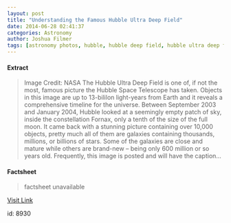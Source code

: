 ```yaml
---
layout: post
title: "Understanding the Famous Hubble Ultra Deep Field"
date: 2014-06-28 02:41:37
categories: Astronomy
author: Joshua Filmer
tags: [astronomy photos, hubble, hubble deep field, hubble ultra deep field, hudf]
---
```



#### Extract
>Image Credit: NASA The Hubble Ultra Deep Field is one of, if not the most, famous picture the Hubble Space Telescope has taken. Objects in this image are up to 13-bililon light-years from Earth and it reveals a comprehensive timeline for the universe. Between September 2003 and January 2004, Hubble looked at a seemingly empty patch of sky, inside the constellation Fornax, only a tenth of the size of the full moon. It came back with a stunning picture containing over 10,000 objects, pretty much all of them are galaxies containing thousands, millions, or billions of stars. Some of the galaxies are close and mature while others are brand-new – being only 600 million or so years old. Frequently, this image is posted and will have the caption...

#### Factsheet
>factsheet unavailable

[Visit Link](http://www.fromquarkstoquasars.com/understanding-the-famous-hubble-ultra-deep-field/)

id:    8930



